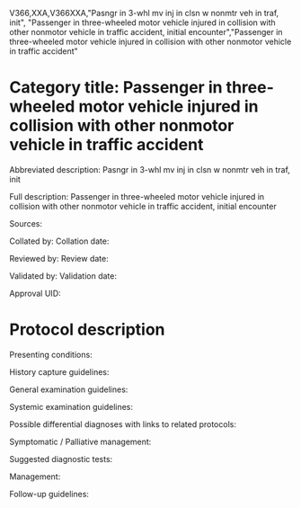 V366,XXA,V366XXA,"Pasngr in 3-whl mv inj in clsn w nonmtr veh in traf, init", "Passenger in three-wheeled motor vehicle injured in collision with other nonmotor vehicle in traffic accident, initial encounter","Passenger in three-wheeled motor vehicle injured in collision with other nonmotor vehicle in traffic accident"
# Category title: Passenger in three-wheeled motor vehicle injured in collision with other nonmotor vehicle in traffic accident

Abbreviated description: Pasngr in 3-whl mv inj in clsn w nonmtr veh in traf, init

Full description: Passenger in three-wheeled motor vehicle injured in collision with other nonmotor vehicle in traffic accident, initial encounter

Sources:

Collated by:
Collation date:

Reviewed by:
Review date:

Validated by:
Validation date:

Approval UID:

# Protocol description

Presenting conditions:

History capture guidelines:

General examination guidelines:

Systemic examination guidelines:

Possible differential diagnoses with links to related protocols:

Symptomatic / Palliative management:

Suggested diagnostic tests:

Management:

Follow-up guidelines:
